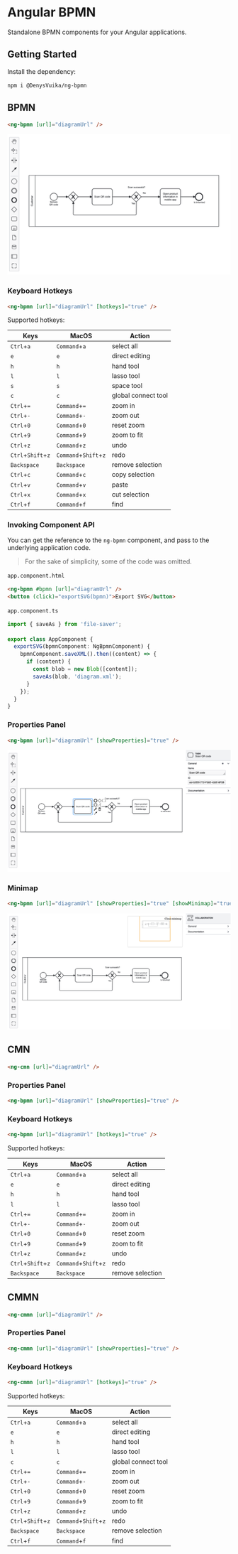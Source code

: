 # Angular BPMN

Standalone BPMN components for your Angular applications.

## Getting Started

Install the dependency:

```sh
npm i @DenysVuika/ng-bpmn
```

## BPMN

```html
<ng-bpmn [url]="diagramUrl" />
```

![default](https://github.com/DenysVuika/ng-bpmn/blob/main/libs/ng-bpmn/docs/ng-bpmn-default.png?raw=true)

### Keyboard Hotkeys

```html
<ng-bpmn [url]="diagramUrl" [hotkeys]="true" />
```

Supported hotkeys:

| Keys | MacOS | Action |
| --- | --- | --- |
| `Ctrl`+`a` | `Command`+`a` | select all |
| `e` | `e` | direct editing |
| `h` | `h` | hand tool |
| `l` | `l` | lasso tool |
| `s` | `s` | space tool |
| `c` | `c` | global connect tool |
| `Ctrl`+`=` | `Command`+`=` | zoom in |
| `Ctrl`+`-` | `Command`+`-` | zoom out |
| `Ctrl`+`0` | `Command`+`0` | reset zoom |
| `Ctrl`+`9` | `Command`+`9` | zoom to fit |
| `Ctrl`+`z` | `Command`+`z` | undo |
| `Ctrl`+`Shift`+`z` | `Command`+`Shift`+`z` | redo |
| `Backspace` | `Backspace` | remove selection |
| `Ctrl`+`c` | `Command`+`c` | copy selection |
| `Ctrl`+`v` | `Command`+`v` | paste |
| `Ctrl`+`x` | `Command`+`x` | cut selection |
| `Ctrl`+`f` | `Command`+`f` | find |

### Invoking Component API

You can get the reference to the `ng-bpmn` component, and pass to the underlying application code.

> For the sake of simplicity, some of the code was omitted.

`app.component.html`

```html
<ng-bpmn #bpmn [url]="diagramUrl" />
<button (click)="exportSVG(bpmn)">Export SVG</button>
```

`app.component.ts`

```ts
import { saveAs } from 'file-saver';

export class AppComponent {
  exportSVG(bpmnComponent: NgBpmnComponent) {
    bpmnComponent.saveXML().then((content) => {
      if (content) {
        const blob = new Blob([content]);
        saveAs(blob, 'diagram.xml');
      }
    });
  }
}
```

### Properties Panel

```html
<ng-bpmn [url]="diagramUrl" [showProperties]="true" />
```

![properties panel](https://github.com/DenysVuika/ng-bpmn/blob/main/libs/ng-bpmn/docs/ng-bpmn-properties.png?raw=true)

### Minimap

```html
<ng-bpmn [url]="diagramUrl" [showProperties]="true" [showMinimap]="true" />
```

![minimap](https://github.com/DenysVuika/ng-bpmn/blob/main/libs/ng-bpmn/docs/ng-bpmn-minimap.png?raw=true)

## CMN

```html
<ng-cmn [url]="diagramUrl" />
```

### Properties Panel

```html
<ng-bpmn [url]="diagramUrl" [showProperties]="true" />
```

### Keyboard Hotkeys

```html
<ng-bpmn [url]="diagramUrl" [hotkeys]="true" />
```

Supported hotkeys:

| Keys | MacOS | Action |
| --- | --- | --- |
| `Ctrl`+`a` | `Command`+`a` | select all |
| `e` | `e` | direct editing |
| `h` | `h` | hand tool |
| `l` | `l` | lasso tool |
| `Ctrl`+`=` | `Command`+`=` | zoom in |
| `Ctrl`+`-` | `Command`+`-` | zoom out |
| `Ctrl`+`0` | `Command`+`0` | reset zoom |
| `Ctrl`+`9` | `Command`+`9` | zoom to fit |
| `Ctrl`+`z` | `Command`+`z` | undo |
| `Ctrl`+`Shift`+`z` | `Command`+`Shift`+`z` | redo |
| `Backspace` | `Backspace` | remove selection |

## CMMN

```html
<ng-cmmn [url]="diagramUrl" />
```

### Properties Panel

```html
<ng-cmmn [url]="diagramUrl" [showProperties]="true" />
```

### Keyboard Hotkeys

```html
<ng-cmmn [url]="diagramUrl" [hotkeys]="true" />
```

Supported hotkeys:

| Keys | MacOS | Action |
| --- | --- | --- |
| `Ctrl`+`a` | `Command`+`a` | select all |
| `e` | `e` | direct editing |
| `h` | `h` | hand tool |
| `l` | `l` | lasso tool |
| `c` | `c` | global connect tool |
| `Ctrl`+`=` | `Command`+`=` | zoom in |
| `Ctrl`+`-` | `Command`+`-` | zoom out |
| `Ctrl`+`0` | `Command`+`0` | reset zoom |
| `Ctrl`+`9` | `Command`+`9` | zoom to fit |
| `Ctrl`+`z` | `Command`+`z` | undo |
| `Ctrl`+`Shift`+`z` | `Command`+`Shift`+`z` | redo |
| `Backspace` | `Backspace` | remove selection |
| `Ctrl`+`f` | `Command`+`f` | find |
